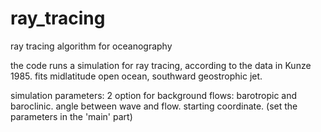 # ray_tracing
ray tracing algorithm for oceanography

the code runs a simulation for ray tracing, according to the data in Kunze 1985.
fits midlatitude open ocean, southward geostrophic jet.

simulation parameters:
2 option for background flows: barotropic and baroclinic.
angle between wave and flow.
starting coordinate.
(set the parameters in the 'main' part)